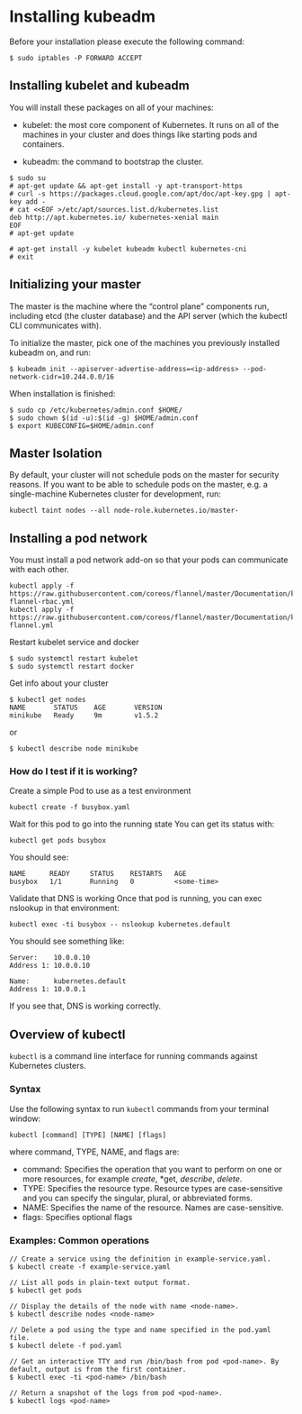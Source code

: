 # Installing kubeadm

Before your installation please execute the following command:

```
$ sudo iptables -P FORWARD ACCEPT
```

## Installing kubelet and kubeadm

You will install these packages on all of your machines:

* kubelet: the most core component of Kubernetes. It runs on all of the machines in your cluster and does things like starting pods and containers.

* kubeadm: the command to bootstrap the cluster.

```
$ sudo su
# apt-get update && apt-get install -y apt-transport-https
# curl -s https://packages.cloud.google.com/apt/doc/apt-key.gpg | apt-key add -
# cat <<EOF >/etc/apt/sources.list.d/kubernetes.list
deb http://apt.kubernetes.io/ kubernetes-xenial main
EOF
# apt-get update

# apt-get install -y kubelet kubeadm kubectl kubernetes-cni
# exit

```
## Initializing your master

The master is the machine where the “control plane” components run, including etcd (the cluster database) and the API server (which the kubectl CLI communicates with).

To initialize the master, pick one of the machines you previously installed kubeadm on, and run:

```
$ kubeadm init --apiserver-advertise-address=<ip-address> --pod-network-cidr=10.244.0.0/16
```

When installation is finished:

```
$ sudo cp /etc/kubernetes/admin.conf $HOME/
$ sudo chown $(id -u):$(id -g) $HOME/admin.conf
$ export KUBECONFIG=$HOME/admin.conf
```
## Master Isolation

By default, your cluster will not schedule pods on the master for security reasons. If you want to be able to schedule pods on the master, e.g. a single-machine Kubernetes cluster for development, run:

```
kubectl taint nodes --all node-role.kubernetes.io/master-
```

## Installing a pod network

You must install a pod network add-on so that your pods can communicate with each other.

```
kubectl apply -f https://raw.githubusercontent.com/coreos/flannel/master/Documentation/kube-flannel-rbac.yml
kubectl apply -f https://raw.githubusercontent.com/coreos/flannel/master/Documentation/kube-flannel.yml
```

Restart kubelet service and docker

```
$ sudo systemctl restart kubelet
$ sudo systemctl restart docker
```
Get info about your cluster

```
$ kubectl get nodes
NAME       STATUS    AGE       VERSION
minikube   Ready     9m        v1.5.2
```
or

```
$ kubectl describe node minikube
```

### How do I test if it is working?

Create a simple Pod to use as a test environment
```
kubectl create -f busybox.yaml
```

Wait for this pod to go into the running state
You can get its status with:
```
kubectl get pods busybox
```
You should see:
```
NAME      READY     STATUS    RESTARTS   AGE
busybox   1/1       Running   0          <some-time>
```
Validate that DNS is working
Once that pod is running, you can exec nslookup in that environment:
```
kubectl exec -ti busybox -- nslookup kubernetes.default
```
You should see something like:
```
Server:    10.0.0.10
Address 1: 10.0.0.10

Name:      kubernetes.default
Address 1: 10.0.0.1
```

If you see that, DNS is working correctly.

## Overview of kubectl
`kubectl` is a command line interface for running commands against Kubernetes clusters.

### Syntax

Use the following syntax to run `kubectl` commands from your terminal window:

```
kubectl [command] [TYPE] [NAME] [flags]
```
where command, TYPE, NAME, and flags are:
* command: Specifies the operation that you want to perform on one or more resources, for example *create*, *get, *describe*, *delete*.
* TYPE: Specifies the resource type. Resource types are case-sensitive and you can specify the singular, plural, or abbreviated forms.
* NAME: Specifies the name of the resource. Names are case-sensitive. 
* flags: Specifies optional flags

### Examples: Common operations

```
// Create a service using the definition in example-service.yaml.
$ kubectl create -f example-service.yaml

// List all pods in plain-text output format.
$ kubectl get pods

// Display the details of the node with name <node-name>.
$ kubectl describe nodes <node-name>

// Delete a pod using the type and name specified in the pod.yaml file.
$ kubectl delete -f pod.yaml

// Get an interactive TTY and run /bin/bash from pod <pod-name>. By default, output is from the first container.
$ kubectl exec -ti <pod-name> /bin/bash

// Return a snapshot of the logs from pod <pod-name>.
$ kubectl logs <pod-name>

```

